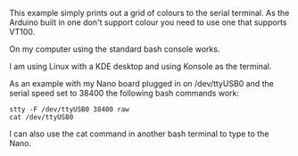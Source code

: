 This example simply prints out a grid of colours to the serial terminal.
As the Arduino built in one don't support colour you need to use one that supports VT100.

On my computer using the standard bash console works.

I am using Linux with a KDE desktop and using Konsole as the terminal.

As an example with my Nano board plugged in on /dev/ttyUSB0 and the serial speed set to 38400 the following bash commands work:
```
stty -F /dev/ttyUSB0 38400 raw
cat /dev/ttyUSB0
```
I can also use the cat command in another bash terminal to type to the Nano.
